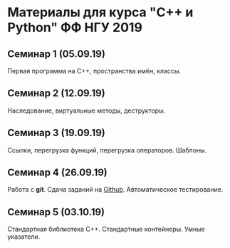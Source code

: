 # Материалы для курса "С++ и Python" ФФ НГУ 2019

## Семинар 1 (05.09.19)

Первая программа на C++, пространства имён, классы.

## Семинар 2 (12.09.19)

Наследование, виртуальные методы, деструкторы.

## Семинар 3 (19.09.19)

Ссылки, перегрузка функций, перегрузка операторов. Шаблоны.

## Семинар 4 (26.09.19)

Работа с **git**. Сдача заданий на [Github](https://github.com/). Автоматическое тестирование.

## Семинар 5 (03.10.19)

Стандартная библиотека C++. Стандартные контейнеры. Умные указатели.
